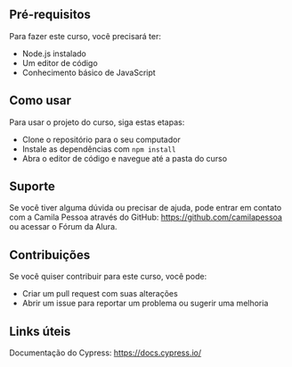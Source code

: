 ## Pré-requisitos
Para fazer este curso, você precisará ter:

- Node.js instalado
- Um editor de código
- Conhecimento básico de JavaScript

## Como usar
Para usar o projeto do curso, siga estas etapas:

- Clone o repositório para o seu computador
- Instale as dependências com `npm install`
- Abra o editor de código e navegue até a pasta do curso

## Suporte
Se você tiver alguma dúvida ou precisar de ajuda, pode entrar em contato com a Camila Pessoa através do GitHub: https://github.com/camilapessoa ou acessar o Fórum da Alura.

## Contribuições
Se você quiser contribuir para este curso, você pode:

- Criar um pull request com suas alterações
- Abrir um issue para reportar um problema ou sugerir uma melhoria

## Links úteis
Documentação do Cypress: https://docs.cypress.io/
